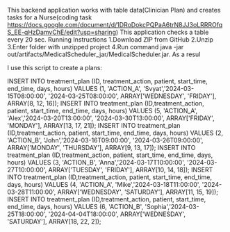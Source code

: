 This backend application works with table data(Clinician Plan) and creates tasks for a Nurse(coding task https://docs.google.com/document/d/1DRoDokcPQPaA6trN8JJ3oLRRROfqS_EE-qHzDamvChE/edit?usp=sharing)
This application checks a table every 20 sec.
Running Instructions
1.Download ZIP from GitHub
2.Unzip
3.Enter folder with unzipped project
4.Run command java -jar out/artifacts/MedicalScheduler_jar/MedicalScheduler.jar. As a resul

I use this script to create a plans:

INSERT INTO treatment_plan (ID, treatment_action, patient, start_time, end_time, days, hours) VALUES (1, 'ACTION_A', 'Svyat','2024-03-15T08:00:00', '2024-03-25T08:00:00', ARRAY['WEDNESDAY', 'FRIDAY'], ARRAY[8, 12, 16]);
INSERT INTO treatment_plan (ID,treatment_action, patient, start_time, end_time, days, hours) VALUES (5, 'ACTION_A', 'Alex','2024-03-20T13:00:00', '2024-03-30T13:00:00', ARRAY['FRIDAY', 'MONDAY'], ARRAY[13, 17, 21]);
INSERT INTO treatment_plan (ID,treatment_action, patient, start_time, end_time, days, hours) VALUES (2, 'ACTION_B', 'John','2024-03-16T09:00:00', '2024-03-26T09:00:00', ARRAY['MONDAY', 'THURSDAY'], ARRAY[9, 13, 17]);
INSERT INTO treatment_plan (ID,treatment_action, patient, start_time, end_time, days, hours) VALUES (3, 'ACTION_B', 'Anna','2024-03-17T10:00:00', '2024-03-27T10:00:00', ARRAY['TUESDAY', 'FRIDAY'], ARRAY[10, 14, 18]);
INSERT INTO treatment_plan (ID,treatment_action, patient, start_time, end_time, days, hours) VALUES (4, 'ACTION_A', 'Mike','2024-03-18T11:00:00', '2024-03-28T11:00:00', ARRAY['WEDNESDAY', 'SATURDAY'], ARRAY[11, 15, 19]);
INSERT INTO treatment_plan (ID,treatment_action, patient, start_time, end_time, days, hours) VALUES (6, 'ACTION_B', 'Sophia','2024-03-25T18:00:00', '2024-04-04T18:00:00', ARRAY['WEDNESDAY', 'SATURDAY'], ARRAY[18, 22, 2]);

